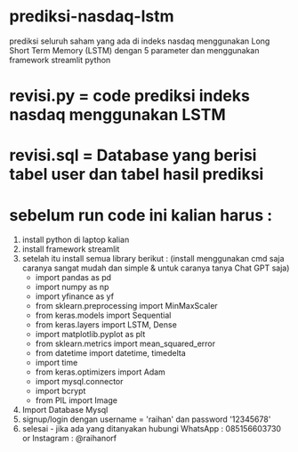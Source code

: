 # prediksi-nasdaq-lstm
prediksi seluruh saham yang ada di indeks nasdaq menggunakan Long Short Term Memory (LSTM) dengan 5 parameter dan menggunakan framework streamlit python

# revisi.py = code prediksi indeks nasdaq menggunakan LSTM
# revisi.sql = Database yang berisi tabel user dan tabel hasil prediksi

# sebelum run code ini kalian harus :
1. install python di laptop kalian
2. install framework streamlit
3. setelah itu install semua library berikut : (install menggunakan cmd saja caranya sangat mudah dan simple & untuk caranya tanya Chat GPT saja)
   - import pandas as pd
   - import numpy as np
   - import yfinance as yf
   - from sklearn.preprocessing import MinMaxScaler
   - from keras.models import Sequential
   - from keras.layers import LSTM, Dense
   - import matplotlib.pyplot as plt
   - from sklearn.metrics import mean_squared_error
   - from datetime import datetime, timedelta
   - import time
   - from keras.optimizers import Adam
   - import mysql.connector
   - import bcrypt
   - from PIL import Image
4. Import Database Mysql 
5. signup/login dengan username = 'raihan' dan password '12345678'
6. selesai - jika ada yang ditanyakan hubungi WhatsApp : 085156603730 or Instagram : @raihanorf
